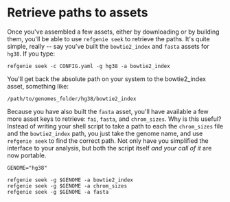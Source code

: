 # Retrieve paths to assets

Once you've assembled a few assets, either by downloading or by building them, you'll be able to use `refgenie seek` to retrieve the paths. It's quite simple, really -- say you've built the `bowtie2_index` and `fasta` assets for `hg38`. If you type:

```console
refgenie seek -c CONFIG.yaml -g hg38 -a bowtie2_index
```

You'll get back the absolute path on your system to the bowtie2_index asset, something like:

```console
/path/to/genomes_folder/hg38/bowtie2_index
```

Because you have also built the `fasta` asset, you'll have available a few more asset keys to retrieve: `fai`, `fasta`, and `chrom_sizes`. Why is this useful? Instead of writing your shell script to take a path to each the `chrom_sizes` file and the `bowtie2_index` path, you just take the genome name, and use `refgenie seek` to find the correct path. Not only have you simplified the interface to your analysis, but both the script itself *and your call of it* are now portable.


```console
GENOME="hg38"

refgenie seek -g $GENOME -a bowtie2_index
refgenie seek -g $GENOME -a chrom_sizes
refgenie seek -g $GENOME -a fasta
```



